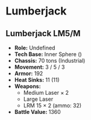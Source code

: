 # Lumberjack
## Lumberjack LM5/M
- **Role:** Undefined
- **Tech Base:** Inner Sphere ()
- **Chassis:** 70 tons (Industrial)
- **Movement:** 3 / 5 / 3
- **Armor:** 192
- **Heat Sinks:** 11 (11)
- **Weapons:**
  - Medium Laser × 2
  - Large Laser
  - LRM 15 × 2 (ammo: 32)
- **Battle Value:** 1360

